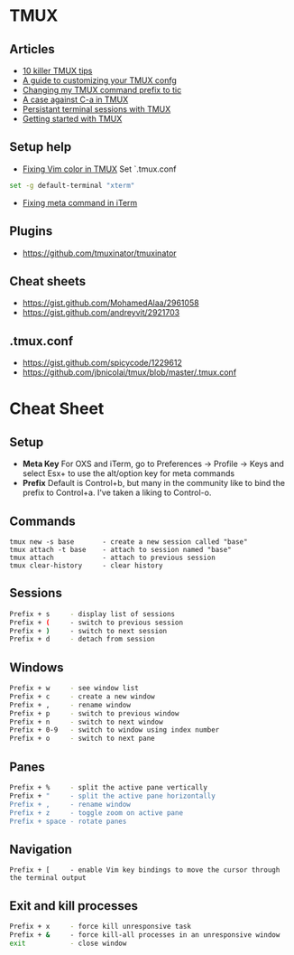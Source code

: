 # TMUX

## Articles
- [10 killer TMUX tips](https://www.sitepoint.com/10-killer-tmux-tips/)
- [A guide to customizing your TMUX confg](https://www.hamvocke.com/blog/a-guide-to-customizing-your-tmux-conf/)
- [Changing my TMUX command prefix to tic](https://zanshin.net/2014/12/27/changing-my-tmux-command-prefix-to-tic/)
- [A case against C-a in TMUX](https://coderwall.com/p/sojscq/a-case-against-c-a-in-tmux)
- [Persistant terminal sessions with TMUX](https://www.linode.com/docs/networking/ssh/persistent-terminal-sessions-with-tmux/)
- [Getting started with TMUX](https://news.ycombinator.com/item?id=9505647)


## Setup help 
- [Fixing Vim color in TMUX](https://stackoverflow.com/questions/10158508/lose-vim-colorscheme-in-tmux-mode)
Set `.tmux.conf
```bash
set -g default-terminal "xterm"
```

- [Fixing meta command in iTerm](https://superuser.com/questions/649960/option-key-does-not-work-as-meta-in-tmux)


## Plugins
- https://github.com/tmuxinator/tmuxinator


## Cheat sheets
- https://gist.github.com/MohamedAlaa/2961058
- https://gist.github.com/andreyvit/2921703


## .tmux.conf
- https://gist.github.com/spicycode/1229612
- https://github.com/jbnicolai/tmux/blob/master/.tmux.conf


# Cheat Sheet

## Setup 

- **Meta Key** For OXS and iTerm, go to Preferences -> Profile -> Keys and select Esx+ to use the alt/option key for meta commands
- **Prefix** Default is Control+b, but many in the community like to bind the prefix to Control+a. I've taken a liking to Control-o. 

## Commands
```
tmux new -s base       - create a new session called "base"
tmux attach -t base    - attach to session named "base" 
tmux attach            - attach to previous session
tmux clear-history     - clear history
```

## Sessions 
```bash
Prefix + s     - display list of sessions
Prefix + (     - switch to previous session 
Prefix + )     - switch to next session 
Prefix + d     - detach from session 
```

## Windows
```bash
Prefix + w     - see window list 
Prefix + c     - create a new window
Prefix + ,     - rename window
Prefix + p     - switch to previous window 
Prefix + n     - switch to next window 
Prefix + 0-9   - switch to window using index number
Prefix + o     - switch to next pane 
```

## Panes
```bash
Prefix + %     - split the active pane vertically 
Prefix + "     - split the active pane horizontally 
Prefix + ,     - rename window
Prefix + z     - toggle zoom on active pane 
Prefix + space - rotate panes 
```

## Navigation
```
Prefix + [     - enable Vim key bindings to move the cursor through the terminal output 
```

## Exit and kill processes 
```bash
Prefix + x     - force kill unresponsive task 
Prefix + &     - force kill-all processes in an unresponsive window
exit           - close window
```
